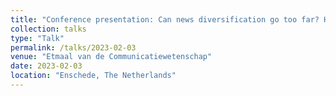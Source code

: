 ```yaml
---
title: "Conference presentation: Can news diversification go too far? How different diversification metrics affect tolerance and political participation"
collection: talks
type: "Talk"
permalink: /talks/2023-02-03
venue: "Etmaal van de Communicatiewetenschap"
date: 2023-02-03
location: "Enschede, The Netherlands"
---
```


